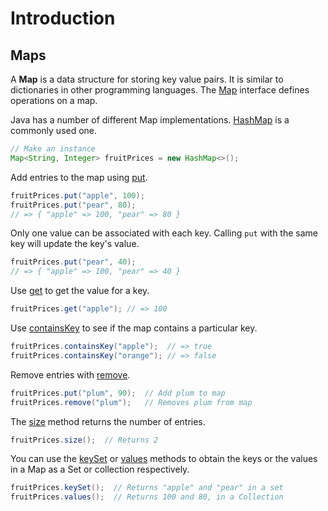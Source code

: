 # Introduction

## Maps

A **Map** is a data structure for storing key value pairs.
It is similar to dictionaries in other programming languages.
The [Map][map-javadoc] interface defines operations on a map.

Java has a number of different Map implementations.
[HashMap][hashmap-javadoc] is a commonly used one.

```java
// Make an instance
Map<String, Integer> fruitPrices = new HashMap<>();
```

Add entries to the map using [put][map-put-javadoc].

```java
fruitPrices.put("apple", 100);
fruitPrices.put("pear", 80);
// => { "apple" => 100, "pear" => 80 }
```

Only one value can be associated with each key.
Calling `put` with the same key will update the key's value.

```java
fruitPrices.put("pear", 40);
// => { "apple" => 100, "pear" => 40 }
```

Use [get][map-get-javadoc] to get the value for a key.

```java
fruitPrices.get("apple"); // => 100
```

Use [containsKey][map-containskey-javadoc] to see if the map contains a particular key.

```java
fruitPrices.containsKey("apple");  // => true
fruitPrices.containsKey("orange"); // => false
```

Remove entries with [remove][map-remove-javadoc].

```java
fruitPrices.put("plum", 90);  // Add plum to map
fruitPrices.remove("plum");   // Removes plum from map
```

The [size][map-size-javadoc] method returns the number of entries.

```java
fruitPrices.size();  // Returns 2
```

You can use the [keySet][map-keyset-javadoc] or [values][map-values-javadoc] methods to obtain the keys or the values in a Map as a Set or collection respectively.

```java
fruitPrices.keySet();  // Returns "apple" and "pear" in a set
fruitPrices.values();  // Returns 100 and 80, in a Collection
```

[map-javadoc]: https://docs.oracle.com/en/java/javase/21/docs/api/java.base/java/util/HashMap.html
[hashmap-javadoc]: https://docs.oracle.com/en/java/javase/21/docs/api/java.base/java/util/HashMap.html
[map-put-javadoc]: https://docs.oracle.com/en/java/javase/21/docs/api/java.base/java/util/Map.html#put(K,V)
[map-get-javadoc]: https://docs.oracle.com/en/java/javase/21/docs/api/java.base/java/util/Map.html#get(java.lang.Object)
[map-containskey-javadoc]: https://docs.oracle.com/en/java/javase/21/docs/api/java.base/java/util/Map.html#containsKey(java.lang.Object)
[map-remove-javadoc]: https://docs.oracle.com/en/java/javase/21/docs/api/java.base/java/util/Map.html#remove(java.lang.Object)
[map-size-javadoc]: https://docs.oracle.com/en/java/javase/21/docs/api/java.base/java/util/Map.html#size()
[map-keyset-javadoc]: https://docs.oracle.com/en/java/javase/21/docs/api/java.base/java/util/Map.html#keySet()
[map-values-javadoc]: https://docs.oracle.com/en/java/javase/21/docs/api/java.base/java/util/Map.html#values()
